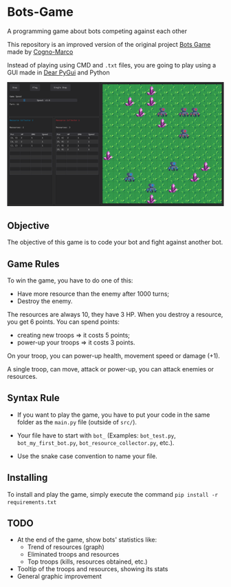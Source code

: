 # Bots-Game
A programming game about bots competing against each other

This repository is an improved version of the original project
[Bots Game](https://github.com/Cogno-Marco/Bots-Game) made by
[Cogno-Marco](https://github.com/Cogno-Marco)

Instead of playing using CMD and `.txt` files, you are going to play using a GUI
made in [Dear PyGui](https://github.com/hoffstadt/DearPyGui) and Python

![](images/main_game.png)


## Objective

The objective of this game is to code your bot and fight against another bot.


## Game Rules

To win the game, you have to do one of this:
- Have more resource than the enemy after 1000 turns;
- Destroy the enemy.

The resources are always 10, they have 3 HP. When you destroy a resource, you get 6 points.
You can spend points:
- creating new troops => it costs 5 points;
- power-up your troops => it costs 3 points.

On your troop, you can power-up health, movement speed or damage (+1).

A single troop, can move, attack or power-up, you can attack enemies or resources.


## Syntax Rule

- If you want to play the game, you have to put your code in the same folder as the `main.py` file (outside of `src/`).

- Your file have to start with `bot_` (Examples: `bot_test.py`, `bot_my_first_bot.py`, `bot_resource_collector.py`, etc.).

- Use the snake case convention to name your file.

## Installing

To install and play the game, simply execute the command `pip install -r requirements.txt`

## TODO

- At the end of the game, show bots' statistics like:
  - Trend of resources (graph)
  - Eliminated troops and resources
  - Top troops (kills, resources obtained, etc.)
- Tooltip of the troops and resources, showing its stats
- General graphic improvement
